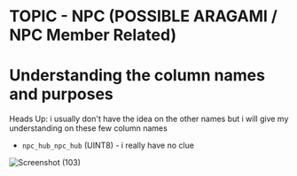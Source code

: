 # TOPIC - NPC (POSSIBLE ARAGAMI / NPC Member Related)


# Understanding the column names and purposes
Heads Up: i usually don't have the idea on the other names but i will give my understanding on these few column names

- `npc_hub_npc_hub` (UINT8) - i really have no clue

![Screenshot (103)](https://github.com/nachotacos69/WikiEater/assets/99103531/20e5f64f-fd15-4c9a-a0e7-e97cacc9b1e2)

  

